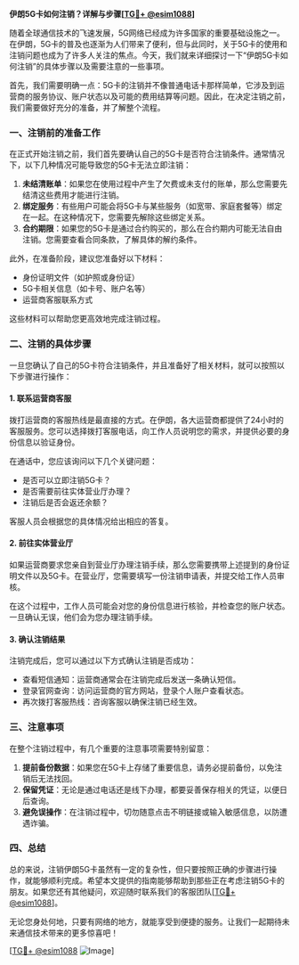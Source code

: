 **伊朗5G卡如何注销？详解与步骤[[TG💪+ @esim1088](https://t.me/s/esim1088)]**

随着全球通信技术的飞速发展，5G网络已经成为许多国家的重要基础设施之一。在伊朗，5G卡的普及也逐渐为人们带来了便利，但与此同时，关于5G卡的使用和注销问题也成为了许多人关注的焦点。今天，我们就来详细探讨一下“伊朗5G卡如何注销”的具体步骤以及需要注意的一些事项。

首先，我们需要明确一点：5G卡的注销并不像普通电话卡那样简单，它涉及到运营商的服务协议、账户状态以及可能的费用结算等问题。因此，在决定注销之前，我们需要做好充分的准备，并了解整个流程。

### 一、注销前的准备工作

在正式开始注销之前，我们首先要确认自己的5G卡是否符合注销条件。通常情况下，以下几种情况可能导致您的5G卡无法立即注销：

1. **未结清账单**：如果您在使用过程中产生了欠费或未支付的账单，那么您需要先结清这些费用才能进行注销。
2. **绑定服务**：有些用户可能会将5G卡与某些服务（如宽带、家庭套餐等）绑定在一起。在这种情况下，您需要先解除这些绑定关系。
3. **合约期限**：如果您的5G卡是通过合约购买的，那么在合约期内可能无法自由注销。您需要查看合同条款，了解具体的解约条件。

此外，在准备阶段，建议您准备好以下材料：

- 身份证明文件（如护照或身份证）
- 5G卡相关信息（如卡号、账户名等）
- 运营商客服联系方式

这些材料可以帮助您更高效地完成注销过程。

### 二、注销的具体步骤

一旦您确认了自己的5G卡符合注销条件，并且准备好了相关材料，就可以按照以下步骤进行操作：

#### 1. 联系运营商客服

拨打运营商的客服热线是最直接的方式。在伊朗，各大运营商都提供了24小时的客服服务。您可以选择拨打客服电话，向工作人员说明您的需求，并提供必要的身份信息以验证身份。

在通话中，您应该询问以下几个关键问题：
- 是否可以立即注销5G卡？
- 是否需要前往实体营业厅办理？
- 注销后是否会返还余额？

客服人员会根据您的具体情况给出相应的答复。

#### 2. 前往实体营业厅

如果运营商要求您亲自到营业厅办理注销手续，那么您需要携带上述提到的身份证明文件以及5G卡。在营业厅，您需要填写一份注销申请表，并提交给工作人员审核。

在这个过程中，工作人员可能会对您的身份信息进行核验，并检查您的账户状态。一旦确认无误，他们会为您办理注销手续。

#### 3. 确认注销结果

注销完成后，您可以通过以下方式确认注销是否成功：

- 查看短信通知：运营商通常会在注销完成后发送一条确认短信。
- 登录官网查询：访问运营商的官方网站，登录个人账户查看状态。
- 再次拨打客服热线：咨询客服以确保注销已经生效。

### 三、注意事项

在整个注销过程中，有几个重要的注意事项需要特别留意：

1. **提前备份数据**：如果您在5G卡上存储了重要信息，请务必提前备份，以免注销后无法找回。
2. **保留凭证**：无论是通过电话还是线下办理，都要妥善保存相关的凭证，以便日后查询。
3. **避免误操作**：在注销过程中，切勿随意点击不明链接或输入敏感信息，以防遭遇诈骗。

### 四、总结

总的来说，注销伊朗5G卡虽然有一定的复杂性，但只要按照正确的步骤进行操作，就能够顺利完成。希望本文提供的指南能够帮助到那些正在考虑注销5G卡的朋友。如果您还有其他疑问，欢迎随时联系我们的客服团队[[TG💪+ @esim1088](https://t.me/s/esim1088)]。

无论您身处何地，只要有网络的地方，就能享受到便捷的服务。让我们一起期待未来通信技术带来的更多惊喜吧！

[[TG💪+ @esim1088](https://t.me/s/esim1088) ![Image](https://i.postimg.cc/4NQfJmqS/Snipaste-2025-05-13-00-14-12.png)]